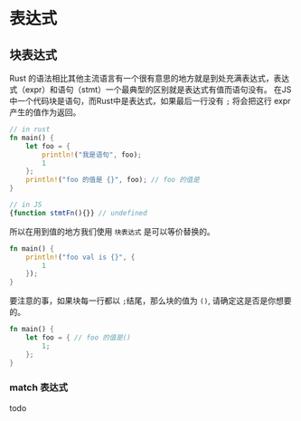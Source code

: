# 表达式

## 块表达式
Rust 的语法相比其他主流语言有一个很有意思的地方就是到处充满表达式，表达式（expr）和语句（stmt）一个最典型的区别就是表达式有值而语句没有。
在JS中一个代码块是语句，而Rust中是表达式，如果最后一行没有 `;` 将会把这行 expr 产生的值作为返回。

```rust
// in rust
fn main() {
    let foo = {
        println!("我是语句", foo);
        1
    };
    println!("foo 的值是 {}", foo); // foo 的值是 
}
```

```javascript
// in JS
{function stmtFn(){}} // undefined
```
所以在用到值的地方我们使用 `块表达式` 是可以等价替换的。

```rust
fn main() {
    println!("foo val is {}", {
        1
    });
}
```
要注意的事，如果块每一行都以 `;`结尾，那么块的值为 `()`, 请确定这是否是你想要的。

```rust
fn main() {
    let foo = { // foo 的值是()
        1;
    };
}
```

### match 表达式
todo